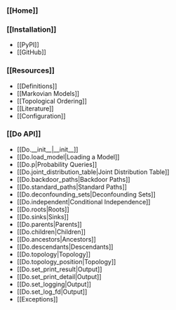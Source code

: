 ### [[Home]]

### [[Installation]]
* [[PyPI]]
* [[GitHub]]

### [[Resources]]
* [[Definitions]]
* [[Markovian Models]]
* [[Topological Ordering]]
* [[Literature]]
* [[Configuration]]

### [[Do API]]
* [[Do.\_\_init\_\_|\_\_init\_\_]]
* [[Do.load_model|Loading a Model]]
* [[Do.p|Probability Queries]]
* [[Do.joint_distribution_table|Joint Distribution Table]]
* [[Do.backdoor_paths|Backdoor Paths]]
* [[Do.standard_paths|Standard Paths]]
* [[Do.deconfounding_sets|Deconfounding Sets]]
* [[Do.independent|Conditional Independence]]
* [[Do.roots|Roots]]
* [[Do.sinks|Sinks]]
* [[Do.parents|Parents]]
* [[Do.children|Children]]
* [[Do.ancestors|Ancestors]]
* [[Do.descendants|Descendants]]
* [[Do.topology|Topology]]
* [[Do.topology_position|Topology]]
* [[Do.set_print_result|Output]]
* [[Do.set_print_detail|Output]]
* [[Do.set_logging|Output]]
* [[Do.set_log_fd|Output]]
* [[Exceptions]]
